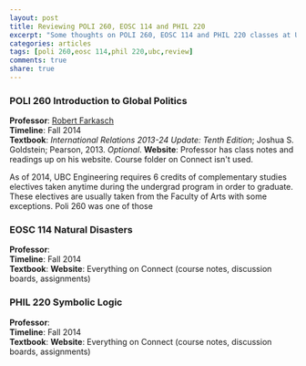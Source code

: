 ```yaml
---
layout: post
title: Reviewing POLI 260, EOSC 114 and PHIL 220
excerpt: "Some thoughts on POLI 260, EOSC 114 and PHIL 220 classes at UBC"
categories: articles
tags: [poli 260,eosc 114,phil 220,ubc,review]
comments: true
share: true
---
```


### POLI 260 Introduction to Global Politics

**Professor**: [Robert Farkasch](http://www.rfarkasch.com/)   
**Timeline**: Fall 2014    
**Textbook**: *International Relations 2013-24 Update: Tenth Edition*; Joshua S. Goldstein; Pearson, 2013. *Optional*.
**Website**: Professor has class notes and readings up on his website. Course folder on Connect isn't used. 

As of 2014, UBC Engineering requires 6 credits of complementary studies electives taken anytime during the undergrad program in order to graduate. These electives are usually taken from the Faculty of Arts with some exceptions. Poli 260 was one of those

### EOSC 114 Natural Disasters

**Professor**:     
**Timeline**: Fall 2014   
**Textbook**: 
**Website**: Everything on Connect (course notes, discussion boards, assignments)   

### PHIL 220 Symbolic Logic

**Professor**:     
**Timeline**: Fall 2014   
**Textbook**: 
**Website**: Everything on Connect (course notes, discussion boards, assignments)   






